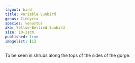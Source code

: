 ```yaml
---
layout: bird
title: Variable Sunbird
genus: Cinnyris
species: venustus
aka: Yellow-Bellied Sunbird
size: 10-11cm.
published: true
imagelist: [1]
---
```


To be seen in shrubs along the tops of the sides of the gorge.
